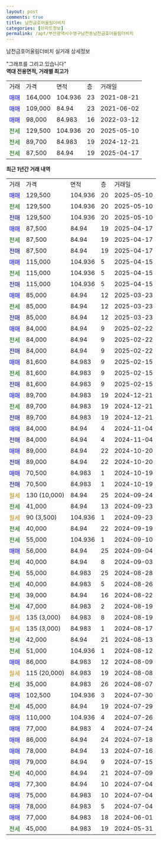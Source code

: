 ```yaml
---
layout: post
comments: true
title: 남천금호어울림더비치
categories: [아파트정보]
permalink: /apt/부산광역시수영구남천동남천금호어울림더비치
---
```


남천금호어울림더비치 실거래 상세정보

<script type="text/javascript">
  google.charts.load('current', {'packages':['line', 'corechart']});
  google.charts.setOnLoadCallback(drawChart);

  function drawChart() {
    var data = new google.visualization.DataTable();
    data.addColumn('date', '거래일');
    data.addColumn('number', "매매");
    data.addColumn('number', "전세");
    data.addColumn('number', "전매");

    data.addRows([[new Date(Date.parse("2025-05-10")), 129500, null, null], [new Date(Date.parse("2025-05-10")), null, 129500, null], [new Date(Date.parse("2025-05-10")), null, null, 129500], [new Date(Date.parse("2025-04-17")), 87500, null, null], [new Date(Date.parse("2025-04-17")), null, 87500, null], [new Date(Date.parse("2025-04-17")), null, null, 87500], [new Date(Date.parse("2025-04-15")), 115000, null, null], [new Date(Date.parse("2025-04-15")), null, 115000, null], [new Date(Date.parse("2025-04-15")), null, null, 115000], [new Date(Date.parse("2025-03-23")), 85000, null, null], [new Date(Date.parse("2025-03-23")), null, 85000, null], [new Date(Date.parse("2025-03-23")), null, null, 85000], [new Date(Date.parse("2025-02-22")), 84000, null, null], [new Date(Date.parse("2025-02-22")), null, 84000, null], [new Date(Date.parse("2025-02-22")), null, null, 84000], [new Date(Date.parse("2025-02-15")), 81600, null, null], [new Date(Date.parse("2025-02-15")), null, 81600, null], [new Date(Date.parse("2025-02-15")), null, null, 81600], [new Date(Date.parse("2024-12-21")), 89700, null, null], [new Date(Date.parse("2024-12-21")), null, 89700, null], [new Date(Date.parse("2024-12-21")), null, null, 89700], [new Date(Date.parse("2024-11-04")), 84000, null, null], [new Date(Date.parse("2024-11-04")), null, null, 84000], [new Date(Date.parse("2024-10-20")), 89000, null, null], [new Date(Date.parse("2024-10-20")), null, null, 89000], [new Date(Date.parse("2024-10-19")), 70500, null, null], [new Date(Date.parse("2024-10-19")), null, null, 70500], [new Date(Date.parse("2024-09-24")), null, null, null], [new Date(Date.parse("2024-09-23")), null, 41000, null], [new Date(Date.parse("2024-09-23")), null, null, null], [new Date(Date.parse("2024-09-19")), null, 40000, null], [new Date(Date.parse("2024-09-10")), null, 55000, null], [new Date(Date.parse("2024-09-04")), 56000, null, null], [new Date(Date.parse("2024-09-03")), null, 40000, null], [new Date(Date.parse("2024-08-28")), null, 55000, null], [new Date(Date.parse("2024-08-26")), null, 40000, null], [new Date(Date.parse("2024-08-22")), null, 39000, null], [new Date(Date.parse("2024-08-19")), null, 47000, null], [new Date(Date.parse("2024-08-19")), null, null, null], [new Date(Date.parse("2024-08-17")), null, null, null], [new Date(Date.parse("2024-08-13")), null, 42000, null], [new Date(Date.parse("2024-08-12")), null, 51000, null], [new Date(Date.parse("2024-08-09")), 86000, null, null], [new Date(Date.parse("2024-08-08")), null, null, null], [new Date(Date.parse("2024-08-07")), null, 35000, null], [new Date(Date.parse("2024-07-30")), 102500, null, null], [new Date(Date.parse("2024-07-29")), null, 45000, null], [new Date(Date.parse("2024-07-26")), 110000, null, null], [new Date(Date.parse("2024-07-24")), 77000, null, null], [new Date(Date.parse("2024-07-18")), 86000, null, null], [new Date(Date.parse("2024-07-16")), 78000, null, null], [new Date(Date.parse("2024-07-15")), 79000, null, null], [new Date(Date.parse("2024-07-09")), null, 40000, null], [new Date(Date.parse("2024-07-04")), 77300, null, null], [new Date(Date.parse("2024-07-04")), 75000, null, null], [new Date(Date.parse("2024-07-04")), 78000, null, null], [new Date(Date.parse("2024-06-01")), 77000, null, null], [new Date(Date.parse("2024-05-31")), null, 45000, null]]);

    var options = {
      hAxis: {
        format: 'yyyy/MM/dd'
      },    
      lineWidth: 0,
      pointsVisible: true,    
      title: '최근 1년간 유형별 실거래가 분포',
      legend: { position: 'bottom' }
    };

    var formatter = new google.visualization.NumberFormat({pattern:'###,###'} );
    formatter.format(data, 1);
    formatter.format(data, 2);
    
    setTimeout(function() {
        var chart = new google.visualization.LineChart(document.getElementById('columnchart_material'));
        chart.draw(data, (options));
        document.getElementById('loading').style.display = 'none';
    }, 200);
  }
</script>


<div id="loading" style="z-index:20; display: block; margin-left: 0px">"그래프를 그리고 있습니다"</div>
<div id="columnchart_material" style="width: 95%; margin-left: 0px; display: block"></div>
<!-- contents start -->
<b>역대 전용면적, 거래별 최고가</b>
<table class="sortable">
    <tr>
      <td>거래</td>
      <td>가격</td>
      <td>면적</td>
      <td>층</td>
      <td>거래일</td>
    </tr>
        <tr>
          <td><a style="color: blue">매매</a></td>
          <td>164,000</td>
          <td>104.936</td>
          <td>23</td>
          <td>2021-08-21</td>
        </tr>            <tr>
          <td><a style="color: blue">매매</a></td>
          <td>109,000</td>
          <td>84.94</td>
          <td>23</td>
          <td>2021-06-02</td>
        </tr>            <tr>
          <td><a style="color: blue">매매</a></td>
          <td>98,000</td>
          <td>84.983</td>
          <td>16</td>
          <td>2022-03-12</td>
        </tr>        
        <tr>
              <td><a style="color: darkgreen">전세</a></td>
              <td>129,500</td>
              <td>104.936</td>
              <td>20</td>
              <td>2025-05-10</td>
            </tr>            <tr>
              <td><a style="color: darkgreen">전세</a></td>
              <td>89,700</td>
              <td>84.983</td>
              <td>19</td>
              <td>2024-12-21</td>
            </tr>            <tr>
              <td><a style="color: darkgreen">전세</a></td>
              <td>87,500</td>
              <td>84.94</td>
              <td>19</td>
              <td>2025-04-17</td>
            </tr>        
    
</table>

<b>최근 1년간 거래 내역</b>

<table class="sortable">
    <tr>
      <td>거래</td>
      <td>가격</td>
      <td>면적</td>
      <td>층</td>
      <td>거래일</td>
    </tr>
    <tr>
      <td><a style="color: blue">매매</a></td>
      <td>129,500</td>
      <td>104.936</td>
      <td>20</td>
      <td>2025-05-10</td>
    </tr>          <tr>
      <td><a style="color: darkgreen">전세</a></td>
      <td>129,500</td>
      <td>104.936</td>
      <td>20</td>
      <td>2025-05-10</td>
    </tr>          <tr>
      <td><a style="color: darkblue">전매</a></td>
      <td>129,500</td>
      <td>104.936</td>
      <td>20</td>
      <td>2025-05-10</td>
    </tr>          <tr>
      <td><a style="color: blue">매매</a></td>
      <td>87,500</td>
      <td>84.94</td>
      <td>19</td>
      <td>2025-04-17</td>
    </tr>          <tr>
      <td><a style="color: darkgreen">전세</a></td>
      <td>87,500</td>
      <td>84.94</td>
      <td>19</td>
      <td>2025-04-17</td>
    </tr>          <tr>
      <td><a style="color: darkblue">전매</a></td>
      <td>87,500</td>
      <td>84.94</td>
      <td>19</td>
      <td>2025-04-17</td>
    </tr>          <tr>
      <td><a style="color: blue">매매</a></td>
      <td>115,000</td>
      <td>104.936</td>
      <td>5</td>
      <td>2025-04-15</td>
    </tr>          <tr>
      <td><a style="color: darkgreen">전세</a></td>
      <td>115,000</td>
      <td>104.936</td>
      <td>5</td>
      <td>2025-04-15</td>
    </tr>          <tr>
      <td><a style="color: darkblue">전매</a></td>
      <td>115,000</td>
      <td>104.936</td>
      <td>5</td>
      <td>2025-04-15</td>
    </tr>          <tr>
      <td><a style="color: blue">매매</a></td>
      <td>85,000</td>
      <td>84.94</td>
      <td>12</td>
      <td>2025-03-23</td>
    </tr>          <tr>
      <td><a style="color: darkgreen">전세</a></td>
      <td>85,000</td>
      <td>84.94</td>
      <td>12</td>
      <td>2025-03-23</td>
    </tr>          <tr>
      <td><a style="color: darkblue">전매</a></td>
      <td>85,000</td>
      <td>84.94</td>
      <td>12</td>
      <td>2025-03-23</td>
    </tr>          <tr>
      <td><a style="color: blue">매매</a></td>
      <td>84,000</td>
      <td>84.94</td>
      <td>9</td>
      <td>2025-02-22</td>
    </tr>          <tr>
      <td><a style="color: darkgreen">전세</a></td>
      <td>84,000</td>
      <td>84.94</td>
      <td>9</td>
      <td>2025-02-22</td>
    </tr>          <tr>
      <td><a style="color: darkblue">전매</a></td>
      <td>84,000</td>
      <td>84.94</td>
      <td>9</td>
      <td>2025-02-22</td>
    </tr>          <tr>
      <td><a style="color: blue">매매</a></td>
      <td>81,600</td>
      <td>84.983</td>
      <td>9</td>
      <td>2025-02-15</td>
    </tr>          <tr>
      <td><a style="color: darkgreen">전세</a></td>
      <td>81,600</td>
      <td>84.983</td>
      <td>9</td>
      <td>2025-02-15</td>
    </tr>          <tr>
      <td><a style="color: darkblue">전매</a></td>
      <td>81,600</td>
      <td>84.983</td>
      <td>9</td>
      <td>2025-02-15</td>
    </tr>          <tr>
      <td><a style="color: blue">매매</a></td>
      <td>89,700</td>
      <td>84.983</td>
      <td>19</td>
      <td>2024-12-21</td>
    </tr>          <tr>
      <td><a style="color: darkgreen">전세</a></td>
      <td>89,700</td>
      <td>84.983</td>
      <td>19</td>
      <td>2024-12-21</td>
    </tr>          <tr>
      <td><a style="color: darkblue">전매</a></td>
      <td>89,700</td>
      <td>84.983</td>
      <td>19</td>
      <td>2024-12-21</td>
    </tr>          <tr>
      <td><a style="color: blue">매매</a></td>
      <td>84,000</td>
      <td>84.94</td>
      <td>4</td>
      <td>2024-11-04</td>
    </tr>          <tr>
      <td><a style="color: darkblue">전매</a></td>
      <td>84,000</td>
      <td>84.94</td>
      <td>4</td>
      <td>2024-11-04</td>
    </tr>          <tr>
      <td><a style="color: blue">매매</a></td>
      <td>89,000</td>
      <td>84.94</td>
      <td>22</td>
      <td>2024-10-20</td>
    </tr>          <tr>
      <td><a style="color: darkblue">전매</a></td>
      <td>89,000</td>
      <td>84.94</td>
      <td>22</td>
      <td>2024-10-20</td>
    </tr>          <tr>
      <td><a style="color: blue">매매</a></td>
      <td>70,500</td>
      <td>84.983</td>
      <td>1</td>
      <td>2024-10-19</td>
    </tr>          <tr>
      <td><a style="color: darkblue">전매</a></td>
      <td>70,500</td>
      <td>84.983</td>
      <td>1</td>
      <td>2024-10-19</td>
    </tr>          <tr>
      <td><a style="color: darkgoldenrod">월세</a></td>
      <td>130 (10,000)</td>
      <td>84.94</td>
      <td>25</td>
      <td>2024-09-24</td>
    </tr>          <tr>
      <td><a style="color: darkgreen">전세</a></td>
      <td>41,000</td>
      <td>84.94</td>
      <td>13</td>
      <td>2024-09-23</td>
    </tr>          <tr>
      <td><a style="color: darkgoldenrod">월세</a></td>
      <td>90 (3,500)</td>
      <td>104.936</td>
      <td>1</td>
      <td>2024-09-23</td>
    </tr>          <tr>
      <td><a style="color: darkgreen">전세</a></td>
      <td>40,000</td>
      <td>84.94</td>
      <td>22</td>
      <td>2024-09-19</td>
    </tr>          <tr>
      <td><a style="color: darkgreen">전세</a></td>
      <td>55,000</td>
      <td>104.936</td>
      <td>1</td>
      <td>2024-09-10</td>
    </tr>          <tr>
      <td><a style="color: blue">매매</a></td>
      <td>56,000</td>
      <td>84.94</td>
      <td>25</td>
      <td>2024-09-04</td>
    </tr>          <tr>
      <td><a style="color: darkgreen">전세</a></td>
      <td>40,000</td>
      <td>84.94</td>
      <td>8</td>
      <td>2024-09-03</td>
    </tr>          <tr>
      <td><a style="color: darkgreen">전세</a></td>
      <td>55,000</td>
      <td>84.983</td>
      <td>25</td>
      <td>2024-08-28</td>
    </tr>          <tr>
      <td><a style="color: darkgreen">전세</a></td>
      <td>40,000</td>
      <td>84.983</td>
      <td>5</td>
      <td>2024-08-26</td>
    </tr>          <tr>
      <td><a style="color: darkgreen">전세</a></td>
      <td>39,000</td>
      <td>84.94</td>
      <td>16</td>
      <td>2024-08-22</td>
    </tr>          <tr>
      <td><a style="color: darkgreen">전세</a></td>
      <td>47,000</td>
      <td>84.983</td>
      <td>2</td>
      <td>2024-08-19</td>
    </tr>          <tr>
      <td><a style="color: darkgoldenrod">월세</a></td>
      <td>135 (3,000)</td>
      <td>84.983</td>
      <td>8</td>
      <td>2024-08-19</td>
    </tr>          <tr>
      <td><a style="color: darkgoldenrod">월세</a></td>
      <td>135 (3,000)</td>
      <td>84.983</td>
      <td>1</td>
      <td>2024-08-17</td>
    </tr>          <tr>
      <td><a style="color: darkgreen">전세</a></td>
      <td>42,000</td>
      <td>84.94</td>
      <td>21</td>
      <td>2024-08-13</td>
    </tr>          <tr>
      <td><a style="color: darkgreen">전세</a></td>
      <td>51,000</td>
      <td>104.936</td>
      <td>1</td>
      <td>2024-08-12</td>
    </tr>          <tr>
      <td><a style="color: blue">매매</a></td>
      <td>86,000</td>
      <td>84.983</td>
      <td>12</td>
      <td>2024-08-09</td>
    </tr>          <tr>
      <td><a style="color: darkgoldenrod">월세</a></td>
      <td>115 (20,000)</td>
      <td>84.983</td>
      <td>19</td>
      <td>2024-08-08</td>
    </tr>          <tr>
      <td><a style="color: darkgreen">전세</a></td>
      <td>35,000</td>
      <td>84.983</td>
      <td>26</td>
      <td>2024-08-07</td>
    </tr>          <tr>
      <td><a style="color: blue">매매</a></td>
      <td>102,500</td>
      <td>104.936</td>
      <td>3</td>
      <td>2024-07-30</td>
    </tr>          <tr>
      <td><a style="color: darkgreen">전세</a></td>
      <td>45,000</td>
      <td>84.94</td>
      <td>19</td>
      <td>2024-07-29</td>
    </tr>          <tr>
      <td><a style="color: blue">매매</a></td>
      <td>110,000</td>
      <td>104.936</td>
      <td>4</td>
      <td>2024-07-26</td>
    </tr>          <tr>
      <td><a style="color: blue">매매</a></td>
      <td>77,000</td>
      <td>84.983</td>
      <td>4</td>
      <td>2024-07-24</td>
    </tr>          <tr>
      <td><a style="color: blue">매매</a></td>
      <td>86,000</td>
      <td>84.94</td>
      <td>24</td>
      <td>2024-07-18</td>
    </tr>          <tr>
      <td><a style="color: blue">매매</a></td>
      <td>78,000</td>
      <td>84.94</td>
      <td>13</td>
      <td>2024-07-16</td>
    </tr>          <tr>
      <td><a style="color: blue">매매</a></td>
      <td>79,000</td>
      <td>84.94</td>
      <td>9</td>
      <td>2024-07-15</td>
    </tr>          <tr>
      <td><a style="color: darkgreen">전세</a></td>
      <td>40,000</td>
      <td>84.94</td>
      <td>21</td>
      <td>2024-07-09</td>
    </tr>          <tr>
      <td><a style="color: blue">매매</a></td>
      <td>77,300</td>
      <td>84.94</td>
      <td>10</td>
      <td>2024-07-04</td>
    </tr>          <tr>
      <td><a style="color: blue">매매</a></td>
      <td>75,000</td>
      <td>84.983</td>
      <td>10</td>
      <td>2024-07-04</td>
    </tr>          <tr>
      <td><a style="color: blue">매매</a></td>
      <td>78,000</td>
      <td>84.983</td>
      <td>5</td>
      <td>2024-07-04</td>
    </tr>          <tr>
      <td><a style="color: blue">매매</a></td>
      <td>77,000</td>
      <td>84.983</td>
      <td>18</td>
      <td>2024-06-01</td>
    </tr>          <tr>
      <td><a style="color: darkgreen">전세</a></td>
      <td>45,000</td>
      <td>84.983</td>
      <td>19</td>
      <td>2024-05-31</td>
    </tr>      </table>
<!-- contents end -->    

